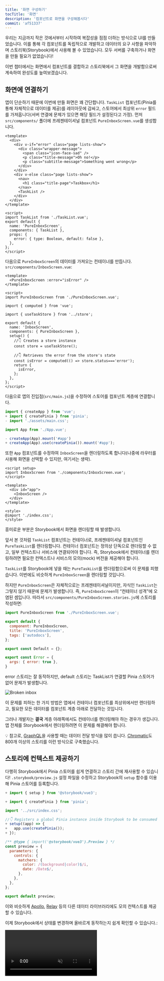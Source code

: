 ```yaml
---
title: '화면 구성하기'
tocTitle: '화면'
description: '컴포넌트로 화면을 구성해봅시다'
commit: 'af51337'
---
```


우리는 지금까지 작은 것에서부터 시작하여 복잡성을 점점 더하는 방식으로 UI를 만들었습니다. 이를 통해 각 컴포넌트를 독립적으로 개발하고 데이터의 요구 사항을 파악하며 스토리북(Storybook)에서 사용해 볼 수 있었습니다. 모두 서버를 구축하거나 화면을 만들 필요가 없었습니다!

이번 챕터에서는 화면에서 컴포넌트를 결합하고 스토리북에서 그 화면을 개발함으로써 계속하여 완성도를 높여보겠습니다.

## 화면에 연결하기

앱이 단순하기 때문에 이번에 만들 화면은 꽤 간단합니다. `TaskList` 컴포넌트(Pinia를 통해 자체적으로 데이터를 제공)를 레이아웃에 감싸고, 스토어에서 최상위 `error` 필드를 가져옵니다(서버 연결에 문제가 있으면 해당 필드가 설정된다고 가정). 먼저 `src/components/` 폴더에 프레젠테이셔널 컴포넌트 `PureInboxScreen.vue`를 생성합니다.

```html:title=src/components/PureInboxScreen.vue
<template>
  <div>
    <div v-if="error" class="page lists-show">
      <div class="wrapper-message">
        <span class="icon-face-sad" />
        <p class="title-message">Oh no!</p>
        <p class="subtitle-message">Something went wrong</p>
      </div>
    </div>
    <div v-else class="page lists-show">
      <nav>
        <h1 class="title-page">Taskbox</h1>
      </nav>
      <TaskList />
    </div>
  </div>
</template>

<script>
import TaskList from './TaskList.vue';
export default {
  name: 'PureInboxScreen',
  components: { TaskList },
  props: {
    error: { type: Boolean, default: false },
  },
};
</script>
```

다음으로 `PureInboxScreen`의 데이터를 가져오는 컨테이너를 만듭니다.
`src/components/InboxScreen.vue`:

```html:title=src/components/InboxScreen.vue
<template>
  <PureInboxScreen :error="isError" />
</template>

<script>
import PureInboxScreen from './PureInboxScreen.vue';

import { computed } from 'vue';

import { useTaskStore } from '../store';

export default {
  name: 'InboxScreen',
  components: { PureInboxScreen },
  setup() {
    //👇 Creates a store instance
    const store = useTaskStore();

    //👇 Retrieves the error from the store's state
    const isError = computed(() => store.status==='error');
    return {
      isError,
    };
  },
};
</script>
```

다음으로 앱의 진입점(`src/main.js`)을 수정하여 스토어를 컴포넌트 계층에 연결합니다.

```diff:title=src/main.js
import { createApp } from 'vue';
+ import { createPinia } from 'pinia';
- import './assets/main.css';

import App from './App.vue';

- createApp(App).mount('#app')
+ createApp(App).use(createPinia()).mount('#app');
```

또한 `App` 컴포넌트를 수정하여 `InboxScreen`을 렌더링하도록 합니다(나중에 라우터를 사용해 화면을 선택할 수 있지만, 여기서는 생략).

```html:title=src/App.vue
<script setup>
import InboxScreen from './components/InboxScreen.vue';
</script>

<template>
  <div id="app">
    <InboxScreen />
  </div>
</template>

<style>
@import './index.css';
</style>
```

흥미로운 부분은 Storybook에서 화면을 렌더링할 때 발생합니다.

앞서 본 것처럼 `TaskList` 컴포넌트는 컨테이너로, 프레젠테이셔널 컴포넌트인 `PureTaskList`를 렌더링합니다. 컨테이너 컴포넌트는 정의상 단독으로 렌더링할 수 없고, 일부 컨텍스트나 서비스에 연결되어야 합니다. 즉, Storybook에서 컨테이너를 렌더링하려면 필요한 컨텍스트나 서비스의 모의(mock) 버전을 제공해야 합니다.

`TaskList`를 Storybook에 넣을 때는 `PureTaskList`를 렌더링함으로써 이 문제를 피했습니다. 이번에도 비슷하게 `PureInboxScreen`을 렌더링할 것입니다.

하지만 `PureInboxScreen`은 자체적으로는 프레젠테이셔널이지만, 자식인 `TaskList`는 그렇지 않기 때문에 문제가 발생합니다. 즉, `PureInboxScreen`이 “컨테이너 성격”에 오염된 셈입니다. 따라서 `src/components/PureInboxScreen.stories.js`에 스토리를 작성하면:

```js:title=src/components/PureInboxScreen.stories.js
import PureInboxScreen from './PureInboxScreen.vue';

export default {
  component: PureInboxScreen,
  title: 'PureInboxScreen',
  tags: ['autodocs'],
};

export const Default = {};

export const Error = {
  args: { error: true },
}
```

error 스토리는 잘 동작하지만, default 스토리는 TaskList가 연결할 Pinia 스토어가 없어 문제가 발생합니다.

![Broken inbox](/intro-to-storybook/pure-inboxscreen-vue-pinia-tasks-issue.png)

이 문제를 피하는 한 가지 방법은 앱에서 컨테이너 컴포넌트를 최상위에서만 렌더링하고, 필요한 모든 데이터를 컴포넌트 계층 아래로 전달하는 것입니다.

그러나 개발자는 **결국** 계층 아래쪽에서도 컨테이너를 렌더링해야 하는 경우가 생깁니다. 앱 전체를 Storybook에서 렌더링하려면 이 문제를 해결해야 합니다.

<div class="aside">

💡 참고로, [GraphQL](http://graphql.org/)을 사용할 때는 데이터 전달 방식을 많이 씁니다. [Chromatic](https://www.chromatic.com/?utm_source=storybook_website&utm_medium=link&utm_campaign=storybook)도 800개 이상의 스토리를 이런 방식으로 구축했습니다.

</div>

## 스토리에 컨텍스트 제공하기

다행히 Storybook에서 Pinia 스토어를 쉽게 연결하고 스토리 간에 재사용할 수 있습니다!
`.storybook/preview.js` 설정 파일을 수정하고 Storybook의 `setup` 함수를 이용해 Pinia 스토어를 등록합니다.

```diff:title=.storybook/preview.js
+ import { setup } from '@storybook/vue3';

+ import { createPinia } from 'pinia';

import '../src/index.css';

//👇 Registers a global Pinia instance inside Storybook to be consumed by existing stories
+ setup((app) => {
+   app.use(createPinia());
+ });

/** @type { import('@storybook/vue3').Preview } */
const preview = {
  parameters: {
    controls: {
      matchers: {
        color: /(background|color)$/i,
        date: /Date$/,
      },
    },
  },
};

export default preview;
```

이와 비슷하게 [Apollo](https://www.npmjs.com/package/apollo-storybook-decorator), [Relay](https://github.com/orta/react-storybooks-relay-container) 등의 다른 데이터 라이브러리에도 모의 컨텍스트를 제공할 수 있습니다.

이제 Storybook에서 상태를 변경하며 올바르게 동작하는지 쉽게 확인할 수 있습니다.:

<video autoPlay muted playsInline loop >

  <source
    src="/intro-to-storybook/finished-pureinboxscreen-states-7-0.mp4"
    type="video/mp4"
  />
</video>

## 컴포넌트 테스트

지금까지 우리는 단순한 컴포넌트에서 화면까지, 그리고 각 변경 사항을 스토리를 통해 계속 테스트하며 완전한 애플리케이션을 구축했습니다. 하지만 새 스토리를 추가할 때마다 다른 모든 스토리를 수동으로 확인해야 UI가 깨지지 않는지 알 수 있습니다. 이는 많은 추가 작업이 필요합니다.

이 과정을 자동화해 컴포넌트 상호작용을 자동으로 테스트할 수 없을까요?

### play 함수를 사용한 컴포넌트 테스트 작성

Storybook의 [`play`](https://storybook.js.org/docs/writing-stories/play-function)와 [`@storybook/addon-interactions`](https://storybook.js.org/docs/writing-tests/component-testing)는 이를 도와줍니다. play 함수는 스토리가 렌더링된 후 실행되는 간단한 코드 조각을 포함합니다.

play 함수는 Task가 업데이트될 때 UI에서 무슨 일이 일어나는지 확인하는 데 도움이 됩니다. 프레임워크에 구애받지 않는 DOM API를 사용하므로, 어떤 프론트엔드 프레임워크를 사용하든 UI와 상호작용하고 사용자 행동을 시뮬레이션할 수 있습니다.

`@storybook/addon-interactions`는 Storybook에서 테스트를 시각화하며, 단계별 진행 흐름과 일시정지, 재개, 되감기, 단계 이동 등의 UI 컨트롤을 제공합니다.

다음과 같이 새로 만든 `PureInboxScreen` 스토리에 컴포넌트 상호작용을 설정:

```diff:title=src/components/PureInboxScreen.stories.js
import PureInboxScreen from './PureInboxScreen.vue';

+ import { fireEvent, within } from '@storybook/test';

export default {
  component: PureInboxScreen,
  title: 'PureInboxScreen',
  tags: ['autodocs'],
};

export const Default = {};

export const Error = {
  args: { error: true },
};

+ export const WithInteractions = {
+  play: async ({ canvasElement }) => {
+    const canvas = within(canvasElement);
+    // Simulates pinning the first task
+    await fireEvent.click(canvas.getByLabelText('pinTask-1'));
+    // Simulates pinning the third task
+    await fireEvent.click(canvas.getByLabelText('pinTask-3'));
+  },
+ };
```

<div class="aside">

💡 `@storybook/test` 패키지는 `@storybook/jest`와 `@storybook/testing-library`를 대체하며, [Vitest](https://vitest.dev/) 기반의 더 가볍고 단순한 API를 제공합니다.

</div>

스토리의 `Interactions` 패널을 클릭하면 play 함수 안의 상호작용 목록을 확인할 수 있습니다.

<video autoPlay muted playsInline loop>
  <source
    src="/intro-to-storybook/storybook-pureinboxscreen-interactive-stories.mp4"
    type="video/mp4"
  />
</video>

### 테스트 러너를 사용한 테스트 자동화

play 함수를 사용하면 UI와 상호작용하며 Task 업데이트 시 반응을 빠르게 확인할 수 있고, UI 일관성을 추가 작업 없이 유지할 수 있습니다.

하지만 Storybook은 스토리를 볼 때만 상호작용 테스트를 실행하므로, 변경 사항이 있을 때 모든 스토리를 일일이 확인해야 합니다. 이를 자동화할 수 없을까요?

좋은 소식은 Storybook의 [test runner](https://storybook.js.org/docs/writing-tests/test-runner)를 사용하면 가능합니다. Playwright 기반의 독립 실행 유틸리티로, 모든 상호작용 테스트를 실행하고 깨진 스토리를 잡아냅니다.

다음 명령으로 설치합니다.

```shell
yarn add --dev @storybook/test-runner
```

그런 다음 `package.json`의 `scripts`에 새 테스트 작업을 추가합니다.

```json:clipboard=false
{
  "scripts": {
    "test-storybook": "test-storybook"
  }
}
```

마지막으로 Storybook을 실행한 상태에서 새 터미널 창을 열고 다음 명령을 실행합니다.

```shell
yarn test-storybook --watch
```

<div class="aside">

💡 play 함수를 활용한 컴포넌트 테스트는 매우 강력하며, 여기서 다룬 것보다 훨씬 많은 기능을 제공합니다. 자세한 내용은 [공식 문서](https://storybook.js.org/docs/writing-tests/component-testing)를 참고하세요.

더 자세한 테스트 전략은 [Testing Handbook](/ui-testing-handbook)에서 확인할 수 있습니다.

</div>

![Storybook test runner successfully runs all tests](/intro-to-storybook/storybook-test-runner-execution.png)

성공입니다! 이제 모든 스토리가 오류 없이 렌더링되고 모든 검증이 자동으로 통과하는지 확인할 수 있는 도구를 갖추었습니다. 테스트 실패 시, 실패한 스토리를 브라우저에서 열 수 있는 링크도 제공합니다.

## 컴포넌트 주도 개발

우리는 `Task`에서 시작해 `TaskList`를 거쳐, 이제 전체 화면 UI에 도달했습니다. `InboxScreen`은 중첩된 컨테이너 컴포넌트를 포함하고, 이에 맞는 스토리도 함께 갖추었습니다.

<video autoPlay muted playsInline loop style="width:480px; height:auto; margin: 0 auto;">
  <source
    src="/intro-to-storybook/component-driven-development-optimized.mp4"
    type="video/mp4"
  />
</video>

[**Component-Driven Development**](https://www.componentdriven.org/)를 사용하면 구성 요소 계층 구조를 위로 이동하면서 복잡성을 점진적으로 확장할 수 있습니다. 다양한 이점 중 특히 개발 프로세스와 가능한 모든 UI 를 적용할 수 있도록 집중 되었습니다. 간단히 말해서 CDD는 고품질의 복잡한 사용자 인터페이스를 구축하는 데 도움이 됩니다.

아직 완료되지 않았습니다. UI가 빌드되었다고 작업이 끝난 것이 아닙니다. 또한 시간이 지나도 내구성이 유지되도록 보장해주어야 합니다.

<div class="aside">
💡 변경 사항을 Git에 커밋하는 것을 잊지 마세요!
</div>
